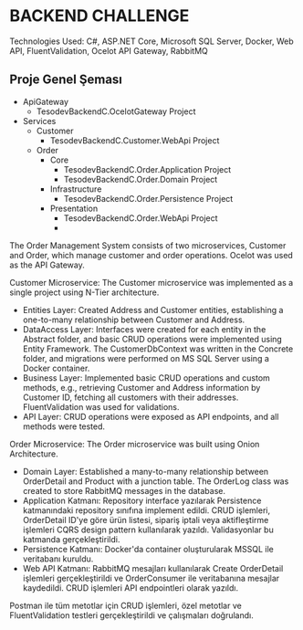 #  BACKEND CHALLENGE
Technologies Used: C#, ASP.NET Core, Microsoft SQL Server, Docker, Web API, FluentValidation, Ocelot API Gateway, RabbitMQ

##  Proje Genel Şeması

- ApiGateway
  * TesodevBackendC.OcelotGateway Project
- Services
  * Customer
    - TesodevBackendC.Customer.WebApi Project
  * Order
    - Core
       - TesodevBackendC.Order.Application Project
       - TesodevBackendC.Order.Domain Project
    - Infrastructure
       - TesodevBackendC.Order.Persistence Project
    - Presentation
       - TesodevBackendC.Order.WebApi Project
       - 
The Order Management System consists of two microservices, Customer and Order, which manage customer and order operations. Ocelot was used as the API Gateway.

Customer Microservice: The Customer microservice was implemented as a single project using N-Tier architecture.
- Entities Layer: Created Address and Customer entities, establishing a one-to-many relationship between Customer and Address.
- DataAccess Layer: Interfaces were created for each entity in the Abstract folder, and basic CRUD operations were implemented using Entity Framework. The CustomerDbContext was written in the Concrete folder, and migrations were performed on MS SQL Server using a Docker container.
- Business Layer: Implemented basic CRUD operations and custom methods, e.g., retrieving Customer and Address information by Customer ID, fetching all customers with their addresses. FluentValidation was used for validations.
- API Layer: CRUD operations were exposed as API endpoints, and all methods were tested.

Order Microservice: The Order microservice was built using Onion Architecture.
- Domain Layer: Established a many-to-many relationship between OrderDetail and Product with a junction table. The OrderLog class was created to store RabbitMQ messages in the database.
- Application Katmanı: Repository interface yazılarak Persistence katmanındaki repository sınıfına implement edildi. CRUD işlemleri, OrderDetail ID'ye göre ürün listesi, sipariş iptali veya aktifleştirme işlemleri CQRS design pattern kullanılarak yazıldı. Validasyonlar bu katmanda gerçekleştirildi.
- Persistence Katmanı: Docker'da container oluşturularak MSSQL ile veritabanı kuruldu.
- Web API Katmanı: RabbitMQ mesajları kullanılarak Create OrderDetail işlemleri gerçekleştirildi ve OrderConsumer ile veritabanına mesajlar kaydedildi. CRUD işlemleri API endpointleri olarak yazıldı.

Postman ile tüm metotlar için CRUD işlemleri, özel metotlar ve FluentValidation testleri gerçekleştirildi ve çalışmaları doğrulandı.
